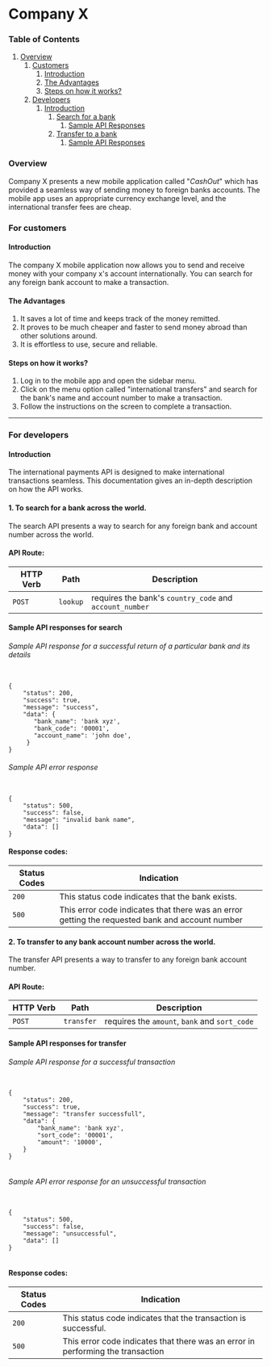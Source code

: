 # Company X

<h3> Table of Contents</h3>

1. [Overview](#overview)
   1. [Customers](#customers)
      1. [Introduction](#customers-introduction)
      2. [The Advantages](#customers-benefits)
      3. [Steps on how it works?](#customers-work)
   3. [Developers](#developers)
      1. [Introduction](#developers-introduction)
         1. [Search for a bank](#search)
            1. [Sample API Responses](#sample-api-search)
         3. [Transfer to a bank](#transfer)
            1. [Sample API Responses](#sample-api-transfer)

### Overview <a name="overview"></a>

Company X presents a new mobile application called "_CashOut_" which has provided a seamless way of sending money to foreign banks accounts. The mobile app uses an appropriate currency exchange level, and the international transfer fees are cheap.

### For customers <a name="customers"></a>

#### Introduction <a name="customers-introduction"></a>

The company X mobile application now allows you to send and receive money with your company x's account internationally. You can search for any foreign bank account to make a transaction.

#### The Advantages <a name="customers-benefits"></a>

1. It saves a lot of time and keeps track of the money remitted.
2. It proves to be much cheaper and faster to send money abroad than other solutions around.
3. It is effortless to use, secure and reliable.

#### Steps on how it works? <a name="customers-work"></a>

1. Log in to the mobile app and open the sidebar menu.
2. Click on the menu option called "international transfers" and search for the bank's name and account number to make a transaction.
3. Follow the instructions on the screen to complete a transaction.

-----

### For developers <a name="developers"></a>

#### Introduction <a name="developers-introduction"></a>

The international payments API is designed to make international transactions seamless. This documentation gives an in-depth description on how the API works.

#### 1. To search for a bank across the world. <a name="search"></a>

The search API presents a way to search for any foreign bank and account number across the world.

<h4> API Route:  </h4>

| HTTP Verb    | Path         | Description                                                  |
|   ---        | ---          | ------                                                       |
|  `POST`      | `lookup`     | requires the bank's `country_code` and `account_number`      |


#### Sample API responses for search </h3> <a name="sample-api-search">

<h6>Sample API response for a successful return of a particular bank and its details</h6> 

```

{ 
    "status": 200, 
    "success": true, 
    "message": "success", 
    "data": { 
       "bank_name": 'bank xyz', 
       "bank_code": '00001', 
       "account_name": 'john doe', 
     } 
} 

```

<h6>Sample API error response</h6>

```

{ 
    "status": 500, 
    "success": false, 
    "message": "invalid bank name", 
    "data": [] 
} 

```

#### Response codes:

| Status Codes | Indication                                                                      |
|   ---        | ---                                                                             |
|  `200`       | This status code indicates that the bank exists.                                |
|  `500`       | This error code indicates that there was an error getting the requested bank and account number  |


#### 2. To transfer to any bank account number across the world. <a name="transfer"></a>

The transfer API presents a way to transfer to any foreign bank account number.

<h4> API Route:  </h4>

| HTTP Verb    | Path           | Description                                                  |
|   ---        | ---            | ------                                                       |
|  `POST`      | `transfer`     | requires the `amount`, `bank` and `sort_code`     |


#### Sample API responses for transfer </h3> <a name="sample-api-transfer">

<h6>Sample API response for a successful transaction </h6>
  
```

{ 
    "status": 200, 
    "success": true, 
    "message": "transfer successfull", 
    "data": { 
        "bank_name": 'bank xyz', 
        "sort_code": '00001', 
        "amount": '10000', 
    } 
} 
 

```

<h6>Sample API error response for an unsuccessful transaction</h6>

```

{ 
    "status": 500, 
    "success": false, 
    "message": "unsuccessful", 
    "data": [] 
}


```

#### Response codes:

| Status Codes | Indication                                                                        |
|   ---        | ---                                                                               |
|  `200`       | This status code indicates that the transaction is successful.                    |
|  `500`       | This error code indicates that there was an error in performing the transaction  |

